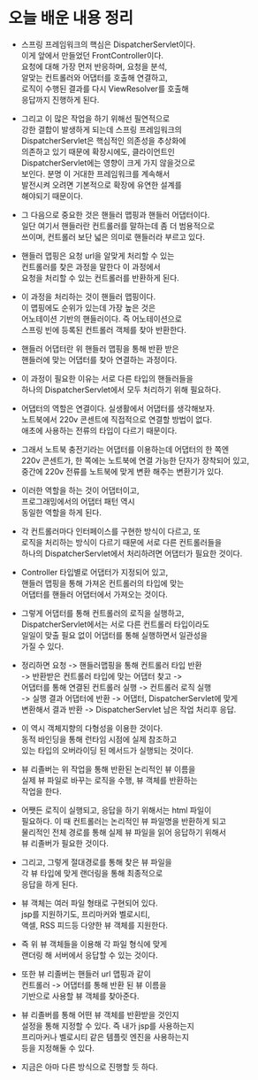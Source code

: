 # 오늘 배운 내용 정리     
* 스프링 프레임워크의 핵심은 DispatcherServlet이다.    
  이게 앞에서 만들었던 FrontController이다.   
  요청에 대해 가장 먼저 반응하며, 요청을 분석,   
  알맞는 컨트롤러와 어댑터를 호출해 연결하고,   
  로직이 수행된 결과를 다시 ViewResolver를 호출해     
  응답까지 진행하게 된다.    
  
* 그리고 이 많은 작업을 하기 위해선 필연적으로    
  강한 결합이 발생하게 되는데 스프링 프레임워크의    
  DispatcherServlet은 핵심적인 의존성을 추상화에    
  의존하고 있기 때문에 확장시에도, 클라이언트인    
  DispatcherServlet에는 영향이 크게 가지 않을것으로   
  보인다. 분명 이 거대한 프레임워크를 계속해서   
  발전시켜 오려면 기본적으로 확장에 유연한 설계를   
  해야되기 때문이다.    
  
* 그 다음으로 중요한 것은 핸들러 맵핑과 핸들러 어댑터이다.    
  일단 여기서 핸들러란 컨트롤러를 말하는데 좀 더 범용적으로     
  쓰이며, 컨트롤러 보단 넓은 의미로 핸들러라 부르고 있다.      
  
* 핸들러 맵핑은 요청 url을 알맞게 처리할 수 있는    
  컨트롤러를 찾은 과정을 말한다 이 과정에서      
  요청을 처리할 수 있는 컨트롤러를 반환하게 된다.   
  
* 이 과정을 처리하는 것이 핸들러 맵핑이다.     
  이 맵핑에도 순위가 있는데 가장 높은 것은     
  어노테이션 기반의 핸들러이다. 즉 어노테이션으로    
  스프링 빈에 등록된 컨트롤러 객체를 찾아 반환한다.     
  
* 핸들러 어댑터란 위 핸들러 맵핑을 통해 반환 받은    
  핸들러에 맞는 어댑터를 찾아 연결하는 과정이다.   
 
* 이 과정이 필요한 이유는 서로 다른 타입의 핸들러들을     
  하나의 DispatcherServlet에서 모두 처리하기 위해 필요하다.    
  
* 어댑터의 역할은 연결이다. 실생활에서 어댑터를 생각해보자.    
  노트북에서 220v 콘센트에 직접적으로 연결할 방법이 없다.   
  애초에 사용하는 전류의 타입이 다르기 때문이다.    
  
* 그래서 노트북 충전기라는 어댑터를 이용하는데 어댑터의 한 쪽엔     
  220v 콘센트가, 한 쪽에는 노트북에 연결 가능한 단자가 장착되어 있고,      
  중간에 220v 전류를 노트북에 맞게 변환 해주는 변환기가 있다.    
  
* 이러한 역할을 하는 것이 어댑터이고,     
  프로그래밍에서의 어댑터 패턴 역시         
  동일한 역할을 하게 된다.      
  
* 각 컨트롤러마다 인터페이스를 구현한 방식이 다르고, 또     
  로직을 처리하는 방식이 다르기 때문에 서로 다른 컨트롤러들을     
  하나의 DispatcherServlet에서 처리하려면 어댑터가 필요한 것이다.   
  
* Controller 타입별로 어댑터가 지정되어 있고,    
  핸들러 맵핑을 통해 가져온 컨트롤러의 타입에 맞는   
  어댑터를 핸들러 어댑터에서 가져오는 것이다.    
  
* 그렇게 어댑터를 통해 컨트롤러의 로직을 실행하고,    
  DispatcherServlet에서는 서로 다른 컨트롤러 타입이라도     
  일일이 맞출 필요 없이 어댑터를 통해 실행하면서 일관성을    
  가질 수 있다.    
  
* 정리하면 요청 -> 핸들러맵핑을 통해 컨트롤러 타입 반환       
  -> 반환받은 컨트롤러 타입에 맞는 어댑터 찾고 ->       
  어댑터를 통해 연결된 컨트롤러 실행 -> 컨트롤러 로직 실행        
  -> 실행 결과 어댑터에 반환 -> 어댑터, DispatcherServlet에 맞게      
  변환해서 결과 반환 -> DispatcherServlet 남은 작업 처리후 응답.       
  
* 이 역시 객체지향의 다형성을 이용한 것이다.      
  동적 바인딩을 통해 런타임 시점에 실제 참조하고       
  있는 타입의 오버라이딩 된 메서드가 실행되는 것이다.       
 
* 뷰 리졸버는 위 작업을 통해 반환된 논리적인 뷰 이름을    
  실제 뷰 파일로 바꾸는 로직을 수행, 뷰 객체를 반환하는   
  작업을 한다.    
   
* 어쨋든 로직이 실행되고, 응답을 하기 위해서는 html 파일이    
  필요하다. 이 때 컨트롤러는 논리적인 뷰 파일명을 반환하게 되고    
  물리적인 전체 경로를 통해 실제 뷰 파일을 읽어 응답하기 위해서   
  뷰 리졸버가 필요한 것이다.   
   
* 그리고, 그렇게 절대경로를 통해 찾은 뷰 파일을    
  각 뷰 타입에 맞게 랜더링을 통해 최종적으로     
  응답을 하게 된다.     
   
* 뷰 객체는 여러 파일 형태로 구현되어 있다.    
  jsp를 지원하기도, 프리마커와 벨로시티,     
  액셀, RSS 피드등 다양한 뷰 객체를 지원한다.    
   
* 즉 위 뷰 객체들을 이용해 각 파일 형식에 맞게    
  랜더링 해 서버에서 응답할 수 있는 것이다.    
   
* 또한 뷰 리졸버는 핸들러 url 맵핑과 같이    
  컨트롤러 -> 어댑터를 통해 반환 된 뷰 이름을    
  기반으로 사용할 뷰 객체를 찾아준다.    
   
* 뷰 리졸버를 통해 어떤 뷰 객체를 반환받을 것인지      
  설정을 통해 지정할 수 있다. 즉 내가 jsp를 사용하는지   
  프리마커나 벨로시티 같은 템플릿 엔진을 사용하는지    
  등을 지정해둘 수 있다.   
  
* 지금은 아마 다른 방식으로 진행할 듯 하다.
